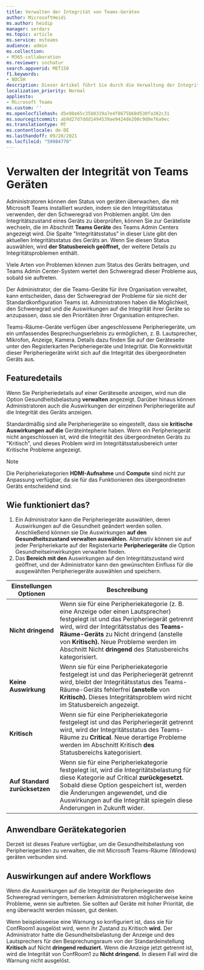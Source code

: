 ```yaml
---
title: Verwalten der Integrität von Teams-Geräten
author: MicrosoftHeidi
ms.author: heidip
manager: serdars
ms.topic: article
ms.service: msteams
audience: admin
ms.collection:
- M365-collaboration
ms.reviewer: snchatur
search.appverid: MET150
f1.keywords:
- NOCSH
description: Dieser Artikel führt Sie durch die Verwaltung der Integrität von Teams Geräten, auf Microsoft Teams installiert sind.
localization_priority: Normal
appliesto:
- Microsoft Teams
ms.custom: ''
ms.openlocfilehash: d5e98e65c35b8319a7e4f8675b68d530fa382c31
ms.sourcegitcommit: ab9d27d7ddd1494539ae9424de200c9d0e76a9ec
ms.translationtype: MT
ms.contentlocale: de-DE
ms.lasthandoff: 09/28/2021
ms.locfileid: "59984770"
---
```

# <a name="manage-the-health-of-teams-devices"></a>Verwalten der Integrität von Teams Geräten

Administratoren können den Status von geräten überwachen, die mit Microsoft Teams installiert wurden, indem sie den Integritätsstatus verwenden, der den Schweregrad von Problemen angibt. Um den Integritätszustand eines Geräts zu überprüfen, können Sie zur Geräteliste wechseln, die im Abschnitt **Teams Geräte** des Teams Admin Centers angezeigt wird. Die Spalte "Integritätsstatus" in dieser Liste gibt den aktuellen Integritätsstatus des Geräts an. Wenn Sie diesen Status auswählen, wird **der Statusbereich geöffnet,** der weitere Details zu Integritätsproblemen enthält.

Viele Arten von Problemen können zum Status des Geräts beitragen, und Teams Admin Center-System wertet den Schweregrad dieser Probleme aus, sobald sie auftreten.

Der Administrator, der die Teams-Geräte für ihre Organisation verwaltet, kann entscheiden, dass der Schweregrad der Probleme für sie nicht der Standardkonfiguration Teams ist. Administratoren haben die Möglichkeit, den Schweregrad und die Auswirkungen auf die Integrität ihrer Geräte so anzupassen, dass sie den Prioritäten ihrer Organisation entsprechen.

Teams-Räume-Geräte verfügen über angeschlossene Peripheriegeräte, um ein umfassendes Besprechungserlebnis zu ermöglichen, z. B. Lautsprecher, Mikrofon, Anzeige, Kamera. Details dazu finden Sie auf der Geräteseite unter den Registerkarten Peripheriegeräte und Integrität. Die Konnektivität dieser Peripheriegeräte wirkt sich auf die Integrität des übergeordneten Geräts aus.

## <a name="feature-details"></a>Featuredetails

Wenn Sie Peripheriedetails auf einer Geräteseite anzeigen, wird nun die Option Gesundheitsbelastung  **verwalten** angezeigt. Darüber hinaus können Administratoren auch die Auswirkungen der einzelnen Peripheriegeräte auf die Integrität des Geräts anzeigen.

Standardmäßig sind alle Peripheriegeräte so eingestellt, dass sie **kritische Auswirkungen auf die** Geräteintepherie haben. Wenn ein Peripheriegerät nicht angeschlossen ist, wird  die Integrität des übergeordneten Geräts zu "Kritisch", und dieses Problem wird im Integritätsstatusbereich unter Kritische Probleme angezeigt. 

> [!NOTE]
> Die Peripheriekategorien **HDMI-Aufnahme** und **Compute** sind nicht zur Anpassung verfügbar, da sie für das Funktionieren des übergeordneten Geräts entscheidend sind.

## <a name="how-does-this-work"></a>Wie funktioniert das?

1. Ein Administrator kann die Peripheriegeräte auswählen, deren Auswirkungen auf die Gesundheit geändert werden sollen. Anschließend können sie Die Auswirkungen **auf den Gesundheitszustand verwalten auswählen.** Alternativ können sie  auf jeder Peripheriekarte auf der Registerkarte **Peripheriegeräte** die Option Gesundheitseinwirkungen verwalten finden.
1. Das **Bereich mit den** Auswirkungen auf den Integritätszustand wird geöffnet, und der Administrator kann den gewünschten Einfluss für die ausgewählten Peripheriegeräte auswählen und speichern.

| Einstellungen Optionen | Beschreibung |
|------------------|-------------|
| **Nicht dringend** | Wenn sie für eine Peripheriekategorie (z. B. eine Anzeige oder einen Lautsprecher) festgelegt ist und das Peripheriegerät getrennt wird, wird der Integritätsstatus des **Teams-Räume-Geräts** zu Nicht dringend (anstelle von **Kritisch).** Neue Probleme werden im Abschnitt Nicht **dringend** des Statusbereichs kategorisiert.|
| **Keine Auswirkung** | Wenn sie für eine Peripheriekategorie festgelegt ist und das Peripheriegerät getrennt wird, bleibt der Integritätsstatus des Teams-Räume-Geräts fehlerfrei **(anstelle** von **Kritisch).** Dieses Integritätsproblem wird nicht im Statusbereich angezeigt.|
| **Kritisch** | Wenn sie für eine Peripheriekategorie festgelegt ist und das Peripheriegerät getrennt wird, wird der Integritätsstatus des Teams-Räume zu **Critical**. Neue derartige Probleme werden im Abschnitt Kritisch **des** Statusbereichs kategorisiert.|
| **Auf Standard zurücksetzen** | Wenn sie für eine Peripheriekategorie festgelegt ist, wird die Integritätsbelastung für diese Kategorie auf Critical **zurückgesetzt.** Sobald diese Option gespeichert ist, werden die Änderungen angewendet, und die Auswirkungen auf die Integrität spiegeln diese Änderungen in Zukunft wider.|

## <a name="applicable-device-categories"></a>Anwendbare Gerätekategorien

Derzeit ist dieses Feature verfügbar, um die Gesundheitsbelastung von Peripheriegeräten zu verwalten, die mit Microsoft Teams-Räume (Windows) geräten verbunden sind.

## <a name="impact-on-other-workflows"></a>Auswirkungen auf andere Workflows

Wenn die Auswirkungen auf die Integrität der Peripheriegeräte den Schweregrad verringern, bemerken Administratoren möglicherweise keine Probleme, wenn sie auftreten. Sie sollten auf Geräte mit hoher Priorität, die eng überwacht werden müssen, gut denken.

Wenn beispielsweise eine Warnung so konfiguriert ist, dass sie für ConfRoom1 ausgelöst wird, wenn ihr Zustand zu Kritisch **wird.** Der Administrator hatte die Gesundheitsbelastung der Anzeige und des Lautsprechers für den Besprechungsraum von der Standardeinstellung **Kritisch** auf Nicht **dringend reduziert.** Wenn die Anzeige jetzt getrennt ist, wird die Integrität von ConfRoom1 zu **Nicht dringend.** In diesem Fall wird die Warnung nicht ausgelöst.
